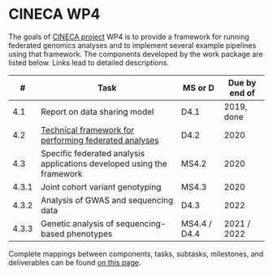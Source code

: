 # CINECA WP4

The goals of [CINECA project](https://www.cineca-project.eu/) WP4 is to provide a framework for running federated genomics analyses and to implement several example pipelines using that framework. The components developed by the work package are listed below. Links lead to detailed descriptions.

**#**|**Task**|**MS or D**|**Due by end of**
-----|-----|-----|-----
4.1|Report on data sharing model|D4.1|2019, done
4.2|[Technical framework for performing federated analyses](docs/4.2-technical-framework)|D4.2|2020
4.3|Specific federated analysis applications developed using the framework|MS4.2|2020
4.3.1|Joint cohort variant genotyping|MS4.3|2020
4.3.2|Analysis of GWAS and sequencing data|D4.3|2022
4.3.3|Genetic analysis of sequencing-based phenotypes|MS4.4 / D4.4|2021 / 2022

Complete mappings between components, tasks, subtasks, milestones, and deliverables can be found [on this page](docs/task-milestone-deliverable.md).
